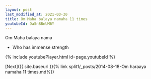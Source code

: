 ```yaml
---
layout: post
last_modified_at: 2021-03-30
title: Om Maha balaya namaha 11 times
youtubeId: DaSnBBnUM6Y
---
```

 
 
Om Maha balaya nama 
 
 -  Who has immense strength 
 
  
 
  
 
 
 
 
 
 


{% include youtubePlayer.html id=page.youtubeId %}
 
[Next]({{ site.baseurl }}{% link  split1/_posts/2014-08-18-Om haraaya namaha 11 times.md%})
 
